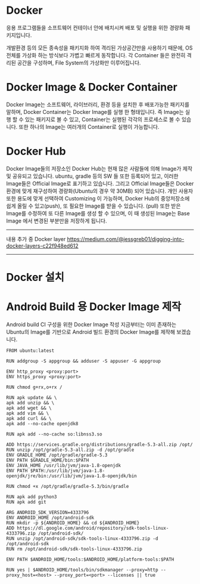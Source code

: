 # Docker

응용 프로그램들을 소프트웨어 컨테이너 안에 배치시켜 배포 및 실행을 위한 경량화 패키지입니다.

개발환경 등의 모든 종속성을 패키지화 하여 격리된 가상공간만을 사용하기 때문에, OS 전체를 가상화 하는 방식보다 가볍고 빠르게 동작합니다.
각 Container 들은 완전히 격리된 공간을 구성하며, File System의 가상화만 이루어집니다.

# Docker Image & Docker Container
Docker Image는 소프트웨어, 라이브러리, 환경 등을 설치한 후 배포가능한 패키지를 말하며, 
Docker Container는 Docker Image를 실행 한 형태입니다. 즉 Image는 실행 할 수 있는 패키지로 볼 수 있고, Container는 실행된 각각의 프로세스로 볼 수 있습니다. 또한 하나의 Image는 여러개의 Container로 실행이 가능합니다.

# Docker Hub
Docker Image들의 저장소인 Docker Hub는 현재 많은 사람들에 의해 Image가 제작 및 공유되고 있습니다. ubuntu, gradle 등의 SW 들 또한 등록되어 있고, 이러한 Image들은 Official Image로 표기하고 있습니다. 그리고 Official Image들은 Docker 환경에 맞게 재구성하여 경량화(Ubuntu의 경우 약 30MB) 되어 있습니다. 
개인 사용자 또한  용도에 맞게 선택하여 Customizing 이 가능하며, Docker Hub의 중앙저장소에 쉽게 올릴 수 있고(push), 또 필요한 Image를 받을 수 있습니다. (pull) 또한 받은 Image를 수정하여 또 다른 Image를 생성 할 수 있으며, 이 때 생성된 Image는 Base Image 에서 변경된 부분만을 저장하게 됩니다.



-------------
내용 추가 중 Docker layer
https://medium.com/@jessgreb01/digging-into-docker-layers-c22f948ed612

-------------



# Docker 설치



# Android Build 용 Docker Image 제작
Android build CI 구성을 위한 Docker Image 작성
지금부터는 이미 존재하는 Ubuntu의 Image를 기반으로 Android 빌드 환경의 Docker Image를 제작해 보겠습니다.


```
FROM ubuntu:latest

RUN addgroup -S appgroup && adduser -S appuser -G appgroup

ENV http_proxy <proxy:port>
ENV https_proxy <proxy:port>

RUN chmod g+rx,o+rx /

RUN apk update && \
apk add unzip && \
apk add wget && \
apk add vim && \
apk add curl && \
apk add --no-cache openjdk8

RUN apk add --no-cache so:libnss3.so

ADD https://services.gradle.org/distributions/gradle-5.3-all.zip /opt/
RUN unzip /opt/gradle-5.3-all.zip -d /opt/gradle
ENV GRADLE_HOME /opt/gradle/gradle-5.3
ENV PATH $GRADLE_HOME/bin:$PATH
ENV JAVA_HOME /usr/lib/jvm/java-1.8-openjdk
ENV PATH $PATH:/usr/lib/jvm/java-1.8-openjdk/jre/bin:/usr/lib/jvm/java-1.8-openjdk/bin

RUN chmod +x /opt/gradle/gradle-5.3/bin/gradle

RUN apk add python3
RUN apk add git

ARG ANDROID_SDK_VERSION=4333796
ENV ANDROID_HOME /opt/android-sdk
RUN mkdir -p ${ANDROID_HOME} && cd ${ANDROID_HOME}
ADD https://dl.google.com/android/repository/sdk-tools-linux-4333796.zip /opt/android-sdk/
RUN unzip /opt/android-sdk/sdk-tools-linux-4333796.zip -d /opt/android-sdk
RUN rm /opt/android-sdk/sdk-tools-linux-4333796.zip

ENV PATH $ANDROID_HOME/tools:$ANDROID_HOME/platform-tools:$PATH

RUN yes | $ANDROID_HOME/tools/bin/sdkmanager --proxy=http --proxy_host=<host> --proxy_port=<port> --licenses || true
```
